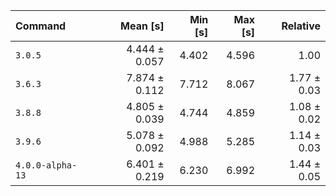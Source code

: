 | Command | Mean [s] | Min [s] | Max [s] | Relative |
|:---|---:|---:|---:|---:|
| `3.0.5` | 4.444 ± 0.057 | 4.402 | 4.596 | 1.00 |
| `3.6.3` | 7.874 ± 0.112 | 7.712 | 8.067 | 1.77 ± 0.03 |
| `3.8.8` | 4.805 ± 0.039 | 4.744 | 4.859 | 1.08 ± 0.02 |
| `3.9.6` | 5.078 ± 0.092 | 4.988 | 5.285 | 1.14 ± 0.03 |
| `4.0.0-alpha-13` | 6.401 ± 0.219 | 6.230 | 6.992 | 1.44 ± 0.05 |

